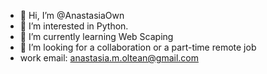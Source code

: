 - 👋 Hi, I’m @AnastasiaOwn
- 👀 I’m interested in Python.
- 🌱 I’m currently learning Web Scaping
- 💞 I’m looking for a collaboration or a part-time remote job
- work email: anastasia.m.oltean@gmail.com
  

<!---
AnastasiaOwn/AnastasiaOwn is a ✨ special ✨ repository because its `README.md` (this file) appears on your GitHub profile.
You can click the Preview link to take a look at your changes.
--->
